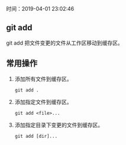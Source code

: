 时间：2019-04-01 23:02:46 

## git add 

git add 把文件变更的文件从工作区移动到缓存区。

## 常用操作 

1. 添加所有文件到缓存区。

    ```shell
    git add .
    ```

2. 添加指定文件到缓存区。

    ```shell
    git add <file>...
    ```

3. 添加指定目录下变更的文件到缓存区。

    ```shell
    git add [dir]...
    ```